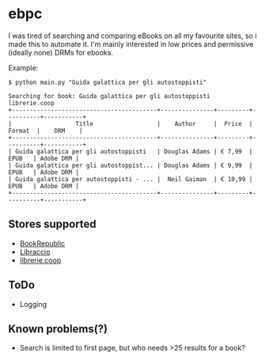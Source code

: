 # ebpc
I was tired of searching and comparing eBooks on all my favourite sites, so i made this to automate it. 
I'm mainly interested in low prices and permissive (ideally none) DRMs for ebooks.

Example:

```
$ python main.py "Guida galattica per gli autostoppisti"

Searching for book: Guida galattica per gli autostoppisti
librerie.coop
+-----------------------------------------+---------------+---------+----------+-----------+
|                  Title                  |    Author     |  Price  |  Format  |    DRM    |
+-----------------------------------------+---------------+---------+----------+-----------+
| Guida galattica per gli autostoppisti   | Douglas Adams | € 7,99  |   EPUB   | Adobe DRM |
| Guida galattica per gli autostoppist... | Douglas Adams | € 9,99  |   EPUB   | Adobe DRM |
| Guida galattica per autostoppisti - ... |  Neil Gaiman  | € 10,99 |   EPUB   | Adobe DRM |
+-----------------------------------------+---------------+---------+----------+-----------+
```

## Stores supported
- [BookRepublic](https://www.bookrepublic.it/)
- [Libraccio](https://www.libraccio.it/)
- [librerie.coop](https://www.librerie.coop/)

## ToDo
- Logging

## Known problems(?)
- Search is limited to first page, but who needs >25 results for a book?
